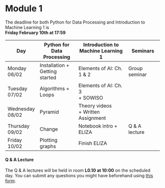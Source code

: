 
# Module 1

The deadline for both Python for Data Processing and Introduction to Machine Learning 1 is<br>**Friday February 10th at 17:59**

| Day                | Python for<br>Data Processing | Introduction to<br>Machine Learning 1    | Seminars                                                           |
|--------------------|-------------------------------|------------------------------------------|--------------------------------------------------------------------|
| Monday<br>06/02    | Installation +<br>Getting started | Elements of AI: Ch. 1 & 2            | Group seminar                                                      |
| Tuesday<br>07/02   | Algorithms +<br>Loops         | Elements of AI: Ch. 3<br>+ SOWISO        |                                                                    |
| Wednesday<br>08/02 | Pyramid                       | Theory videos<br>+ Written Assignment    |                                                                    |
| Thursday<br>09/02  | Change                        | Notebook intro + ELIZA                   | Q & A lecture                                                      |
| Friday<br>10/02    | Plotting graphs               | Finish ELIZA                             |                                                                    |



#### Q & A Lecture

The Q & A lectures will be held in room **L0.10 at 10:00** on the scheduled day. You can submit any questions you might have beforehand using [this form](https://forms.office.com/Pages/ResponsePage.aspx?id=zcrxoIxhA0S5RXb7PWh05ZTDc7biyulCvpu4U-tarWtUMlZYQUlYMFVMREdWRVVPWTNITlIxQlFUTC4u).

